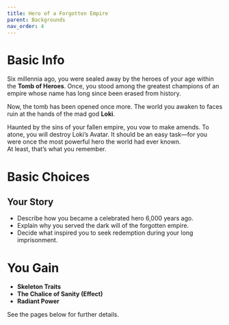 ```yaml
---
title: Hero of a Forgotten Empire
parent: Backgrounds
nav_order: 4
---
```


# Basic Info

Six millennia ago, you were sealed away by the heroes of your age within the **Tomb of Heroes**. Once, you stood among the greatest champions of an empire whose name has long since been erased from history.

Now, the tomb has been opened once more. The world you awaken to faces ruin at the hands of the mad god **Loki**.

Haunted by the sins of your fallen empire, you vow to make amends. To atone, you will destroy Loki’s Avatar. It should be an easy task—for you were once the most powerful hero the world had ever known.  
At least, that’s what you remember.

# Basic Choices

## Your Story
* Describe how you became a celebrated hero 6,000 years ago.  
* Explain why you served the dark will of the forgotten empire.  
* Decide what inspired you to seek redemption during your long imprisonment.

# You Gain
* **Skeleton Traits**  
* **The Chalice of Sanity (Effect)**  
* **Radiant Power**

See the pages below for further details.